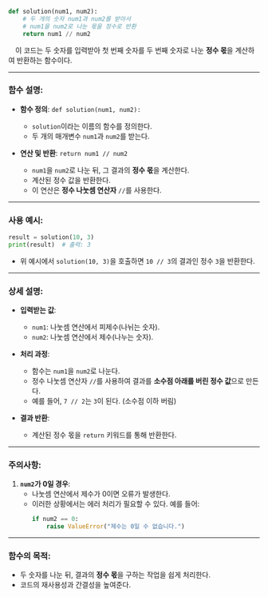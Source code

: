 ```python
def solution(num1, num2):
    # 두 개의 숫자 num1과 num2를 받아서
    # num1을 num2로 나눈 몫을 정수로 반환
    return num1 // num2
```

&emsp;이 코드는 두 숫자를 입력받아 첫 번째 숫자를 두 번째 숫자로 나눈 **정수 몫**을 계산하여 반환하는 함수이다.

---

### 함수 설명:

- **함수 정의**: `def solution(num1, num2):`
  - `solution`이라는 이름의 함수를 정의한다.
  - 두 개의 매개변수 `num1`과 `num2`를 받는다.

- **연산 및 반환**: `return num1 // num2`
  - `num1`을 `num2`로 나눈 뒤, 그 결과의 **정수 몫**을 계산한다.
  - 계산된 정수 값을 반환한다.
  - 이 연산은 **정수 나눗셈 연산자** `//`를 사용한다.

---

### 사용 예시:

```python
result = solution(10, 3)
print(result)  # 출력: 3
```

- 위 예시에서 `solution(10, 3)`을 호출하면 `10 // 3`의 결과인 정수 `3`을 반환한다.

---

### 상세 설명:

- **입력받는 값**:
  - `num1`: 나눗셈 연산에서 피제수(나뉘는 숫자).
  - `num2`: 나눗셈 연산에서 제수(나누는 숫자).

- **처리 과정**:
  - 함수는 `num1`을 `num2`로 나눈다.
  - 정수 나눗셈 연산자 `//`를 사용하여 결과를 **소수점 아래를 버린 정수 값**으로 만든다.
  - 예를 들어, `7 // 2`는 `3`이 된다. (소수점 이하 버림)

- **결과 반환**:
  - 계산된 정수 몫을 `return` 키워드를 통해 반환한다.

---

### 주의사항:

1. **`num2`가 0일 경우**:
   - 나눗셈 연산에서 제수가 0이면 오류가 발생한다.
   - 이러한 상황에서는 에러 처리가 필요할 수 있다. 예를 들어:
     ```python
     if num2 == 0:
         raise ValueError("제수는 0일 수 없습니다.")
     ```

---

### 함수의 목적:

- 두 숫자를 나눈 뒤, 결과의 **정수 몫**을 구하는 작업을 쉽게 처리한다.
- 코드의 재사용성과 간결성을 높여준다.